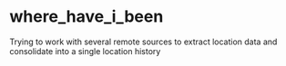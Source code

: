 # where_have_i_been
Trying to work with several remote sources to extract location data and consolidate into a single location history
